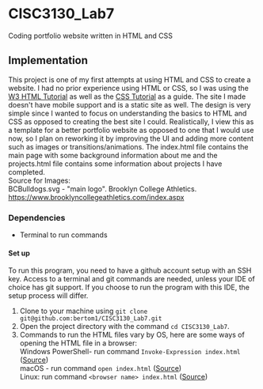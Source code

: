 # CISC3130_Lab7
Coding portfolio website written in HTML and CSS
## Implementation
This project is one of my first attempts at using HTML and CSS to create a website. I had no prior experience using HTML or CSS, so I was using the [W3 HTML Tutorial](https://www.w3schools.com/html/) as well as the [CSS Tutorial](https://www.w3schools.com/css/default.asp) as a guide. The site I made doesn't have mobile support and is a static site as well. The design is very simple since I wanted to focus on understanding the basics to HTML and CSS as opposed to creating the best site I could. Realistically, I view this as a template for a better portfolio website as opposed to one that I would use now, so I plan on reworking it by improving the UI and adding more content such as images or transitions/animations. The index.html file contains the main page with some background information about me and the projects.html file contains some information about projects
I have completed.  
Source for Images:  
BCBulldogs.svg - "main logo". Brooklyn College Athletics. https://www.brooklyncollegeathletics.com/index.aspx
### Dependencies
* Terminal to run commands
#### Set up
To run this program, you need to have a github account setup with an SSH key. Access to a terminal and git commands
are needed, unless your IDE of choice has git support. If you choose to run the program with this IDE,
the setup process will differ.  
1. Clone to your machine using `git clone git@github.com:bertom1/CISC3130_Lab7.git` 
2. Open the project directory with the command `cd CISC3130_Lab7`.
3. Commands to run the HTML files vary by OS, here are some ways of opening the HTML file in a browser:  
Windows PowerShell- run command `Invoke-Expression index.html` ([Source](http://www.theovernightadmin.com/2013/11/open-html-file-with-powershell.html))  
macOS - run command `open index.html` ([Source](https://stackoverflow.com/a/10007614))  
Linux: run command `<browser name> index.html` ([Source](https://stackoverflow.com/a/44853291))
